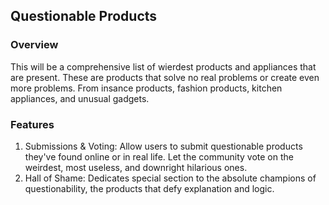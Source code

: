 ## Questionable Products

### Overview

This will be a comprehensive list of wierdest products and appliances that are present. These are products that solve no real problems or create even more problems. From insance products, fashion products, kitchen appliances, and unusual gadgets.

### Features

1. Submissions & Voting: Allow users to submit questionable products they've found online or in real life. Let the community vote on the weirdest, most useless, and downright hilarious ones.
2. Hall of Shame: Dedicates  special section to the absolute champions of questionability, the products that defy explanation and logic.




